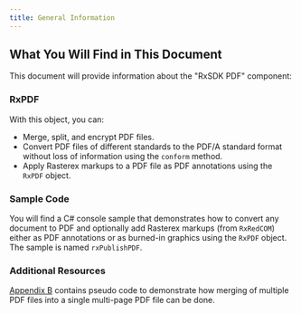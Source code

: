 ```yaml
---
title: General Information
---
```


## What You Will Find in This Document

This document will provide information about the "RxSDK PDF" component:

### RxPDF

With this object, you can:

- Merge, split, and encrypt PDF files.
- Convert PDF files of different standards to the PDF/A standard format without loss of information using the `conform` method.
- Apply Rasterex markups to a PDF file as PDF annotations using the `RxPDF` object.

### Sample Code

You will find a C# console sample that demonstrates how to convert any document to PDF and optionally add Rasterex markups (from `RxRedCOM`) either as PDF annotations or as burned-in graphics using the `RxPDF` object. The sample is named `rxPublishPDF`.

### Additional Resources

[Appendix B](/docs/RxSDK_for_Server/RxPDF/appendixes.md#appendix-b-merging-pdf-files) contains pseudo code to demonstrate how merging of multiple PDF files into a single multi-page PDF file can be done.
